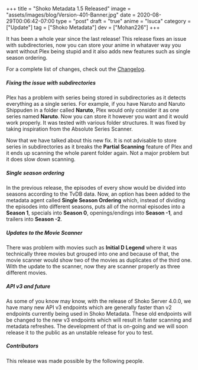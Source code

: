 +++
title = "Shoko Metadata 1.5 Released"
image = "assets/images/blog/Version-401-Banner.jpg"
date = 2020-08-29T00:06:42-07:00
type = "post"
draft = "true"
anime = "Isuca"
category = ["Update"]
tag = ["Shoko Metadata"]
dev = ["Mohan226"]
+++

It has been a whole year since the last release! This release fixes an issue with subdirectories, now you can store your anime in whataver way you want without Plex being stupid and it also adds new features such as single season ordering.

For a complete list of changes, check out the [Changelog](https://docs.shokoanime.com/changelog/shokometadata).

##### Fixing the issue with subdirectories

Plex has a problem with series being stored in subdirectories as it detects everything as a single series. For example, if you have Naruto and Naruto Shippuden in a folder called **Naruto**, Plex would only consider it as one series named **Naruto**. Now you can store it however you want and it would work properly. It was tested with various folder structures.
It was fixed by taking inspiration from the Absolute Series Scanner.

Now that we have talked about this new fix. It is not advisable to store series in subdirectories as it breaks the **Partial Scanning** feature of Plex and it ends up scanning the whole parent folder again. Not a major problem but it does slow down scanning.

##### Single season ordering

In the previous release, the episodes of every show would be divided into seasons according to the TvDB data. Now, an option has been added to the metadata agent called **Single Season Ordering** which, instead of dividing the episodes into different seasons, puts all of the normal episodes into a **Season 1**, specials into **Season 0**, openings/endings into **Season -1**, and trailers into **Season -2**.

##### Updates to the Movie Scanner

There was problem with movies such as **Initial D Legend** where it was technically three movies but grouped into one and because of that, the movie scanner would show two of the movies as duplicates of the third one. With the update to the scanner, now they are scanner properly as three different movies.

##### API v3 and future

As some of you know may know, with the release of Shoko Server 4.0.0, we have many new API v3 endpoints which are generally faster than v2 endpoints currently being used in Shoko Metadata. These old endpoints will be changed to the new v3 endpoints which will result in faster scanning and metadata refreshes. The development of that is on-going and we will soon release it to the public as an unstable release for you to test.

##### Contributors

This release was made possible by the following people.